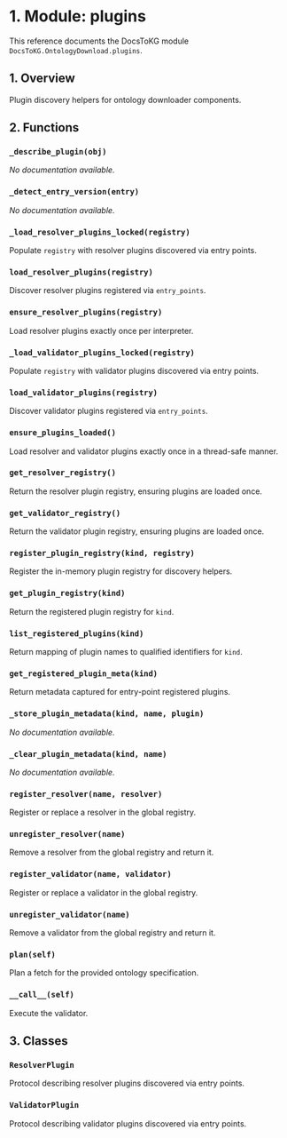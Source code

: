 # 1. Module: plugins

This reference documents the DocsToKG module ``DocsToKG.OntologyDownload.plugins``.

## 1. Overview

Plugin discovery helpers for ontology downloader components.

## 2. Functions

### `_describe_plugin(obj)`

*No documentation available.*

### `_detect_entry_version(entry)`

*No documentation available.*

### `_load_resolver_plugins_locked(registry)`

Populate ``registry`` with resolver plugins discovered via entry points.

### `load_resolver_plugins(registry)`

Discover resolver plugins registered via ``entry_points``.

### `ensure_resolver_plugins(registry)`

Load resolver plugins exactly once per interpreter.

### `_load_validator_plugins_locked(registry)`

Populate ``registry`` with validator plugins discovered via entry points.

### `load_validator_plugins(registry)`

Discover validator plugins registered via ``entry_points``.

### `ensure_plugins_loaded()`

Load resolver and validator plugins exactly once in a thread-safe manner.

### `get_resolver_registry()`

Return the resolver plugin registry, ensuring plugins are loaded once.

### `get_validator_registry()`

Return the validator plugin registry, ensuring plugins are loaded once.

### `register_plugin_registry(kind, registry)`

Register the in-memory plugin registry for discovery helpers.

### `get_plugin_registry(kind)`

Return the registered plugin registry for ``kind``.

### `list_registered_plugins(kind)`

Return mapping of plugin names to qualified identifiers for ``kind``.

### `get_registered_plugin_meta(kind)`

Return metadata captured for entry-point registered plugins.

### `_store_plugin_metadata(kind, name, plugin)`

*No documentation available.*

### `_clear_plugin_metadata(kind, name)`

*No documentation available.*

### `register_resolver(name, resolver)`

Register or replace a resolver in the global registry.

### `unregister_resolver(name)`

Remove a resolver from the global registry and return it.

### `register_validator(name, validator)`

Register or replace a validator in the global registry.

### `unregister_validator(name)`

Remove a validator from the global registry and return it.

### `plan(self)`

Plan a fetch for the provided ontology specification.

### `__call__(self)`

Execute the validator.

## 3. Classes

### `ResolverPlugin`

Protocol describing resolver plugins discovered via entry points.

### `ValidatorPlugin`

Protocol describing validator plugins discovered via entry points.
